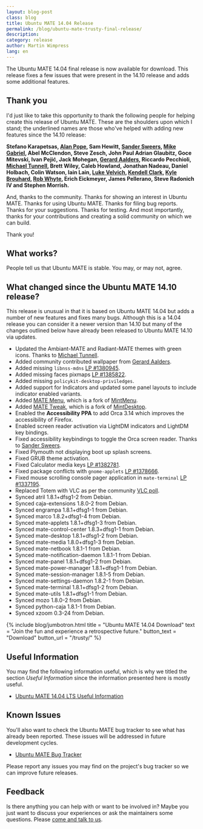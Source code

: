 ```yaml
---
layout: blog-post
class: blog
title: Ubuntu MATE 14.04 Release
permalink: /blog/ubuntu-mate-trusty-final-release/
description:
category: release
author: Martin Wimpress
lang: en
---
```


The Ubuntu MATE 14.04 final release is now available for download.
This release fixes a few issues that were present in the 14.10
release and adds some additional features.

## Thank you

I'd just like to take this opportunity to thank the following people
for helping create this release of Ubuntu MATE. These are the
shoulders upon which I stand; the underlined names are those who've
helped with adding new features since the 14.10 release:

**Stefano Karapetsas, <u>Alan Pope</u>, Sam Hewitt, <u>Sander Sweers</u>, <u>Mike Gabriel</u>,
Abel McClendon, Steve Zesch, John Paul Adrian Glaubitz, Goce Mitevski,
Ivan Pejić, Jack Mohegan, <u>Gerard Aalders</u>, Riccardo Pecchioli, <u>Michael Tunnell</u>,
Brett Wiley, Caleb Howland, Jonathan Nadeau, Daniel Holbach, Colin Watson,
Iain Lain, <u>Luke Velvich</u>, <u>Kendell Clark</u>, <u>Kyle Brouhard</u>, <u>Rob Whyte</u>, Erich Eickmeyer,
James Pellerano, Steve Radonich IV and Stephen Morrish.**

And, thanks to the community. Thanks for showing an interest in Ubuntu
MATE. Thanks for using Ubuntu MATE. Thanks for filing bug reports. Thanks
for your suggestions. Thanks for testing. And most importantly, thanks
for your contributions and creating a solid community on which we can build.

Thank you!

## What works?

People tell us that Ubuntu MATE is stable. You may, or may not, agree.

## What changed since the Ubuntu MATE 14.10 release?

This release is unusual in that it is based on Ubuntu MATE 14.04
but adds a number of new features and fixes many bugs. Although
this is a 14.04 release you can consider it a newer version than
14.10 but many of the changes outlined below have already been
released to Ubuntu MATE 14.10 via updates.

  * Updated the Ambiant-MATE and Radiant-MATE themes with green icons. Thanks to [Michael Tunnell](http://michaeltunnell.com/).
  * Added community contributed wallpaper from [Gerard Aalders](https://plus.google.com/101077282481991372459/posts/RYALQj6Bc32).
  * Added missing `libnss-mdns` [LP #1380945](https://bugs.launchpad.net/ubuntu-mate/+bug/1380945).
  * Added missing faces pixmaps [LP #1385822](https://bugs.launchpad.net/ubuntu-mate/+bug/1385822).
  * Added missing `policykit-desktop-priviledges`.
  * Added support for Indicators and updated some panel layouts to include indicator enabled variants.
  * Added [MATE Menu](https://github.com/ubuntu-mate/mate-menu), which is a fork of [MintMenu](https://github.com/linuxmint/mintmenu).
  * Added [MATE Tweak](https://github.com/ubuntu-mate/mate-tweak), which is a fork of [MintDesktop](https://github.com/linuxmint/mintdesktop).
  * Enabled the **Accessibility PPA** to add Orca 3.14 which improves the accessibility of Firefox.
  * Enabled screen reader activation via LightDM indicators and LightDM key bindings.
  * Fixed accessibility keybindings to toggle the Orca screen reader. Thanks to [Sander Sweers](https://github.com/infirit).
  * Fixed Plymouth not displaying boot up splash screens.
  * Fixed GRUB theme activation.
  * Fixed Calculator media keys [LP #1382781](https://bugs.launchpad.net/ubuntu-mate/+bug/1382781).
  * Fixed package conflicts with `gnome-applets` [LP #1378666](https://bugs.launchpad.net/ubuntu-mate/+bug/1378666).
  * Fixed mouse scrolling console pager application in `mate-terminal` [LP #1337195](https://bugs.launchpad.net/ubuntu-mate/+bug/1337195).
  * Replaced Totem with VLC as per the community [VLC poll](https://plus.google.com/103917631499285627130/posts/T97fZ7vbuUj).
  * Synced atril 1.8.1+dfsg1-2 from Debian.
  * Synced caja-extensions 1.8.0-2 from Debian.
  * Synced engrampa 1.8.1+dfsg1-1 from Debian.
  * Synced marco 1.8.2+dfsg1-4 from Debian.
  * Synced mate-applets 1.8.1+dfsg1-3 from Debian.
  * Synced mate-control-center 1.8.3+dfsg1-1 from Debian.
  * Synced mate-desktop 1.8.1+dfsg1-2 from Debian.
  * Synced mate-media 1.8.0+dfsg1-3 from Debian.
  * Synced mate-netbook 1.8.1-1 from Debian.
  * Synced mate-notification-daemon 1.8.1-1 from Debian.
  * Synced mate-panel 1.8.1+dfsg1-2 from Debian.
  * Synced mate-power-manager 1.8.1+dfsg1-1 from Debian.
  * Synced mate-session-manager 1.8.1-5 from Debian.
  * Synced mate-settings-daemon 1.8.2-1 from Debian.
  * Synced mate-terminal 1.8.1+dfsg1-2 from Debian.
  * Synced mate-utils 1.8.1+dfsg1-1 from Debian.
  * Synced mozo 1.8.0-2 from Debian.
  * Synced python-caja 1.8.1-1 from Debian.
  * Synced xzoom 0.3-24 from Debian.

{% include blog/jumbotron.html
    title = "Ubuntu MATE 14.04 Download"
    text = "Join the fun and experience a retrospective future."
    button_text = "Download"
    button_url = "/trusty/"
%}

## Useful Information

You may find the following information useful, which is why we titled
the section *Useful Information* since the information presented here
is mostly useful.

  * [Ubuntu MATE 14.04 LTS Useful Information](https://ubuntu-mate.community/t/ubuntu-mate-14-04-lts-useful-information/25)

## Known Issues

You'll also want to check the Ubuntu MATE bug tracker to see what
has already been reported. These issues will be addressed in future
development cycles.

  * [Ubuntu MATE Bug Tracker](https://bugs.launchpad.net/ubuntu-mate)

Please report any issues you may find on the project's bug tracker
so we can improve future releases.

## Feedback

Is there anything you can help with or want to be involved in? Maybe
you just want to discuss your experiences or ask the maintainers some
questions. Please [come and talk to us](/community/).
